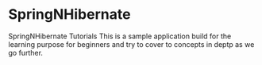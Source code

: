 SpringNHibernate
================

SpringNHibernate Tutorials
This is a sample application build for the learning purpose for beginners and try to cover to concepts in deptp as we go further.
